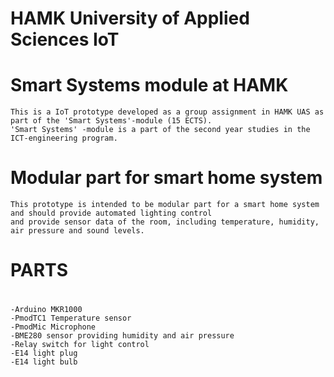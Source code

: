 # 	   HAMK University of Applied Sciences IoT		#
#      Smart Systems module at HAMK	#
	This is a IoT prototype developed as a group assignment in HAMK UAS as part of the 'Smart Systems'-module (15 ECTS).
	'Smart Systems' -module is a part of the second year studies in the ICT-engineering program.

# Modular part for smart home system #
	This prototype is intended to be modular part for a smart home system and should provide automated lighting control
	and provide sensor data of the room, including temperature, humidity, air pressure and sound levels.

#			#
#	PARTS		#
#			#

	-Arduino MKR1000
	-PmodTC1 Temperature sensor
	-PmodMic Microphone
	-BME280 sensor providing humidity and air pressure
	-Relay switch for light control
	-E14 light plug
	-E14 light bulb
